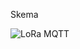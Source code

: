Skema

![LoRa MQTT](https://github.com/user-attachments/assets/012958c2-70a5-4fdb-8d9c-990206396440)


